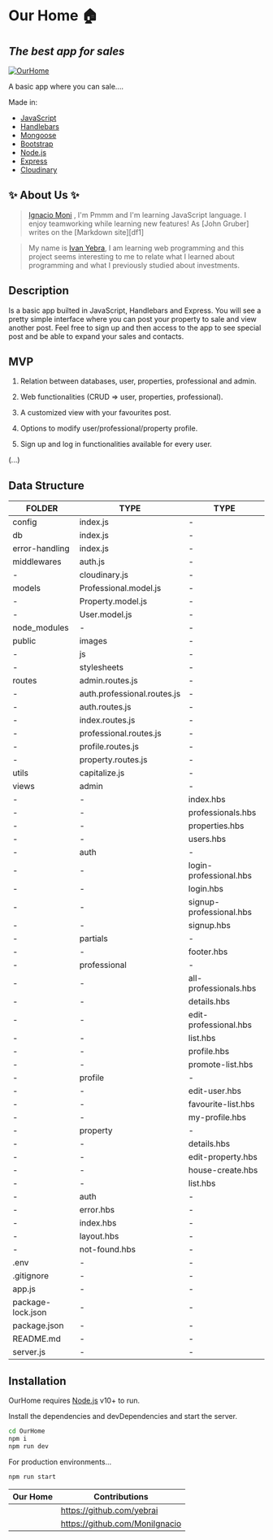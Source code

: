 # Our Home 🏠

## _The best app for sales_

[![OurHome](./public/images/index-background.jpg)](https://ourhome.cyclic.app/)

A basic app where you can sale....

Made in:

- [JavaScript]
- [Handlebars]
- [Mongoose]
- [Bootstrap]
- [Node.js]
- [Express]
- [Cloudinary]

## ✨ About Us ✨

> [Ignacio Moni] , I'm Pmmm and I'm learning JavaScript language. I enjoy teamworking while learning new features! As [John Gruber] writes on the [Markdown site][df1]

> My name is [Ivan Yebra], I am learning web programming and this project seems interesting to me to relate what I learned about programming and what I previously studied about investments.

## Description

Is a basic app builted in JavaScript, Handlebars and Express. You will see a pretty simple interface where you can post your property to sale and view another post. Feel free to sign up and then access to the app to see special post and be able to expand your sales and contacts.

## MVP

1. Relation between databases, user, properties, professional and admin.

2. Web functionalities (CRUD => user, properties, professional).

3. A customized view with your favourites post.

4. Options to modify user/professional/property profile.

5. Sign up and log in functionalities available for every user.

(...)

## Data Structure

| FOLDER            | TYPE                        | TYPE                    |
| ----------------- | --------------------------- | ----------------------- |
| config            | index.js                    | -                       |
| db                | index.js                    | -                       |
| error-handling    | index.js                    | -                       |
| middlewares       | auth.js                     | -                       |
| -                 | cloudinary.js               | -                       |
| models            | Professional.model.js       | -                       |
| -                 | Property.model.js           | -                       |
| -                 | User.model.js               | -                       |
| node_modules      | -                           | -                       |
| public            | images                      | -                       |
| -                 | js                          | -                       |
| -                 | stylesheets                 | -                       |
| routes            | admin.routes.js             | -                       |
| -                 | auth.professional.routes.js | -                       |
| -                 | auth.routes.js              | -                       |
| -                 | index.routes.js             | -                       |
| -                 | professional.routes.js      | -                       |
| -                 | profile.routes.js           | -                       |
| -                 | property.routes.js          | -                       |
| utils             | capitalize.js               | -                       |
| views             | admin                       | -                       |
| -                 | -                           | index.hbs               |
| -                 | -                           | professionals.hbs       |
| -                 | -                           | properties.hbs          |
| -                 | -                           | users.hbs               |
| -                 | auth                        | -                       |
| -                 | -                           | login-professional.hbs  |
| -                 | -                           | login.hbs               |
| -                 | -                           | signup-professional.hbs |
| -                 | -                           | signup.hbs              |
| -                 | partials                    | -                       |
| -                 | -                           | footer.hbs              |
| -                 | professional                | -                       |
| -                 | -                           | all-professionals.hbs   |
| -                 | -                           | details.hbs             |
| -                 | -                           | edit-professional.hbs   |
| -                 | -                           | list.hbs                |
| -                 | -                           | profile.hbs             |
| -                 | -                           | promote-list.hbs        |
| -                 | profile                     | -                       |
| -                 | -                           | edit-user.hbs           |
| -                 | -                           | favourite-list.hbs      |
| -                 | -                           | my-profile.hbs          |
| -                 | property                    | -                       |
| -                 | -                           | details.hbs             |
| -                 | -                           | edit-property.hbs       |
| -                 | -                           | house-create.hbs        |
| -                 | -                           | list.hbs                |
| -                 | auth                        | -                       |
| -                 | error.hbs                   | -                       |
| -                 | index.hbs                   | -                       |
| -                 | layout.hbs                  | -                       |
| -                 | not-found.hbs               | -                       |
| .env              | -                           | -                       |
| .gitignore        | -                           | -                       |
| app.js            | -                           | -                       |
| package-lock.json | -                           | -                       |
| package.json      | -                           | -                       |
| README.md         | -                           | -                       |
| server.js         | -                           | -                       |

## Installation

OurHome requires [Node.js](https://nodejs.org/) v10+ to run.

Install the dependencies and devDependencies and start the server.

```sh
cd OurHome
npm i
npm run dev
```

For production environments...

```sh
npm run start
```

| Our Home | Contributions                  |
| -------- | ------------------------------ |
|          | https://github.com/yebrai      |
|          | https://github.com/MoniIgnacio |

[javascript]: https://www.javascript.com/
[handlebars]: https://handlebarsjs.com/
[mongoose]: https://mongoosejs.com/
[bootstrap]: https://getbootstrap.com/
[node.js]: http://nodejs.org
[express]: http://expressjs.com
[cloudinary]: https://cloudinary.com/
[ignacio moni]: https://www.linkedin.com/in/moniignacio02/
[ivan yebra]: https://www.linkedin.com/in/ivangarciayebra/
